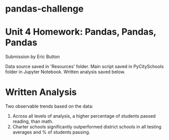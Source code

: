 # pandas-challenge
# Unit 4 Homework: Pandas, Pandas, Pandas
Submission by Eric Button

Data source saved in 'Resources' folder.
Main script saved in PyCitySchools folder in Jupyter Notebook.
Written analysis saved below.

# Written Analysis
Two observable trends based on the data:
  1) Across all levels of analysis, a higher percentage of students passed reading, than math.
  2) Charter schools significantly outperformed district schools in all testing averages and % of students passing.

